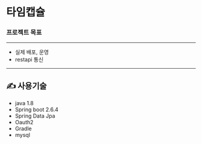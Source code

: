 # 타임캡슐


### 프로젝트 목표
 ------
- 실제 배포, 운영 
- restapi 통신

-----
## ✍️ 사용기술
- java 1.8
- Spring boot 2.6.4
- Spring Data Jpa
- Oauth2
- Gradle
- mysql



